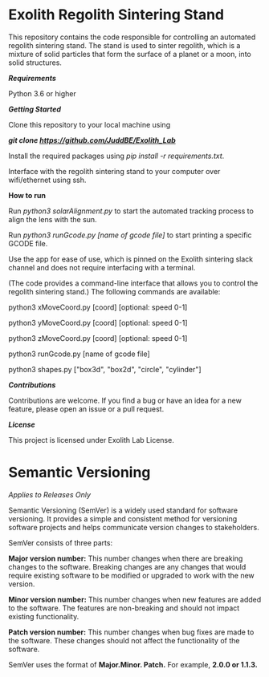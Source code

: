 
Exolith Regolith Sintering Stand
===================
This repository contains the code responsible for controlling an automated regolith sintering stand. The stand is used to sinter regolith, which is a mixture of solid particles that form the surface of a planet or a moon, into solid structures.

***Requirements***

Python 3.6 or higher

***Getting Started***

Clone this repository to your local machine using 

***_git clone_ https://github.com/JuddBE/Exolith_Lab***

Install the required packages using _pip install -r requirements.txt_.

Interface with the regolith sintering stand to your computer over wifi/ethernet using ssh.

**How to run**

Run _python3 solarAlignment.py_ to start the automated tracking process to align the lens with the sun.

Run _python3 runGcode.py [name of gcode file]_ to start printing a specific GCODE file.

Use the app for ease of use, which is pinned on the Exolith sintering slack channel and does not require interfacing with a terminal.

(The code provides a command-line interface that allows you to control the regolith sintering stand.) The following commands are available:

python3 xMoveCoord.py [coord] [optional: speed 0-1]

python3 yMoveCoord.py [coord] [optional: speed 0-1]

python3 zMoveCoord.py [coord] [optional: speed 0-1]

python3 runGcode.py [name of gcode file]

python3 shapes.py ["box3d", "box2d", "circle", "cylinder"]

***Contributions***

Contributions are welcome. If you find a bug or have an idea for a new feature, please open an issue or a pull request.

***License***

This project is licensed under Exolith Lab License.

Semantic Versioning
===================
_Applies to Releases Only_

Semantic Versioning (SemVer) is a widely used standard for software versioning. It provides a simple and consistent method for versioning software projects and helps communicate version changes to stakeholders.

SemVer consists of three parts:

**Major version number:** This number changes when there are breaking changes to the software. Breaking changes are any changes that would require existing software to be modified or upgraded to work with the new version.

**Minor version number:** This number changes when new features are added to the software. The features are non-breaking and should not impact existing functionality.

**Patch version number:** This number changes when bug fixes are made to the software. These changes should not affect the functionality of the software.

SemVer uses the format of **Major.Minor. Patch.** For example, **2.0.0 or 1.1.3.**
